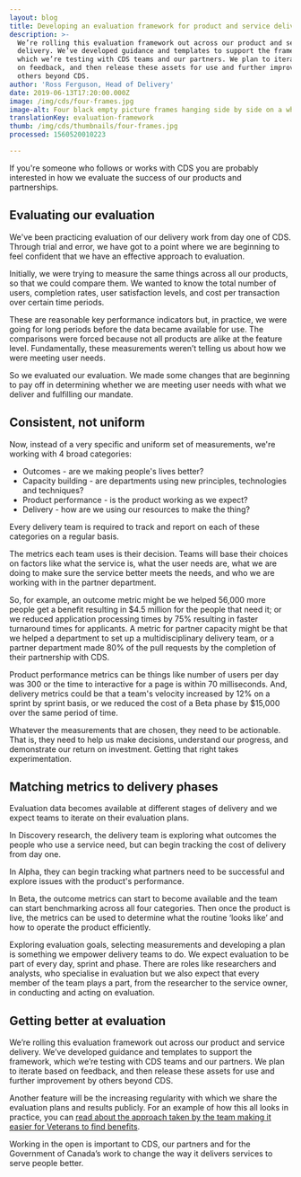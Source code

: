```yaml
---
layout: blog
title: Developing an evaluation framework for product and service delivery
description: >-
  We’re rolling this evaluation framework out across our product and service
  delivery. We’ve developed guidance and templates to support the framework,
  which we’re testing with CDS teams and our partners. We plan to iterate based
  on feedback, and then release these assets for use and further improvement by
  others beyond CDS.
author: 'Ross Ferguson, Head of Delivery'
date: 2019-06-13T17:20:00.000Z
image: /img/cds/four-frames.jpg
image-alt: Four black empty picture frames hanging side by side on a white wall.
translationKey: evaluation-framework
thumb: /img/cds/thumbnails/four-frames.jpg
processed: 1560520010223

---
```

If you're someone who follows or works with CDS you are probably interested in how we evaluate the success of our products and partnerships. 

## Evaluating our evaluation

We've been practicing evaluation of our delivery work from day one of CDS. Through trial and error, we have got to a point where we are beginning to feel confident that we have an effective approach to evaluation.

Initially, we were trying to measure the same things across all our products, so that we could compare them. We wanted to know the total number of users, completion rates, user satisfaction levels, and cost per transaction over certain time periods. 

These are reasonable key performance indicators but, in practice, we were going for long periods before the data became available for use. The comparisons were forced because not all products are alike at the feature level. Fundamentally, these measurements weren’t telling us about how we were meeting user needs.

So we evaluated our evaluation. We made some changes that are beginning to pay off in determining whether we are meeting user needs with what we deliver and fulfilling our mandate.

## Consistent, not uniform

Now, instead of a very specific and uniform set of measurements, we're working with 4 broad categories:

* Outcomes - are we making people's lives better?
* Capacity building - are departments using new principles, technologies and techniques?
* Product performance - is the product working as we expect?
* Delivery - how are we using our resources to make the thing?

Every delivery team is required to track and report on each of these categories on a regular basis. 

The metrics each team uses is their decision. Teams will base their choices on factors like what the service is, what the user needs are, what we are doing to make sure the service better meets the needs, and who we are working with in the partner department.

So, for example, an outcome metric might be we helped 56,000 more people  get a benefit resulting in $4.5 million for the people that need it; or we reduced application processing times by 75% resulting in faster turnaround times for applicants. A metric for partner capacity might be that we helped a department to set up a multidisciplinary delivery team, or a partner department made 80% of the pull requests by the completion of their partnership with CDS. 

Product performance metrics can be things like number of users per day was 300 or the time to interactive for a page is within 70 milliseconds. And, delivery metrics could be that a team's velocity increased by 12% on a sprint by sprint basis, or we reduced the cost of a Beta phase by $15,000 over the same period of time.

Whatever the measurements that are chosen, they need to be actionable. That is, they need to help us make decisions, understand our progress, and demonstrate our return on investment. Getting that right takes experimentation.

## Matching metrics to delivery phases

Evaluation data becomes available at different stages of delivery and we expect teams to iterate on their evaluation plans. 

In Discovery research, the delivery team is exploring what outcomes the people who use a service need, but can begin tracking the cost of delivery from day one. 

In Alpha, they can begin tracking what partners need to be successful and explore issues with the product's performance. 

In Beta, the outcome metrics can start to become available and the team can start benchmarking across all four categories. Then once the product is live, the metrics can be used to determine what the routine ‘looks like’ and how to operate the product efficiently. 

Exploring evaluation goals, selecting measurements and developing a plan is something we empower delivery teams to do. We expect evaluation to be part of every day, sprint and phase. There are roles like researchers and analysts, who specialise in evaluation but we also expect that every member of the team plays a part, from the researcher to the service owner, in conducting and acting on evaluation.

## Getting better at evaluation
We’re rolling this evaluation framework out across our product and service delivery. We’ve developed guidance and templates to support the framework, which we’re testing with CDS teams and our partners. We plan to iterate based on feedback, and then release these assets for use and further improvement by others beyond CDS.  

Another feature will be the increasing regularity with which we share the evaluation plans and results publicly. For an example of how this all looks in practice, you can [read about the approach taken by the team making it easier for Veterans to find benefits](https://digital.canada.ca/2019/04/24/how-we-measured-our-delivery-with-vac-and-why-its-useful/). 

Working in the open is important to CDS, our partners and for the Government of Canada’s work to change the way it delivers services to serve people better.

